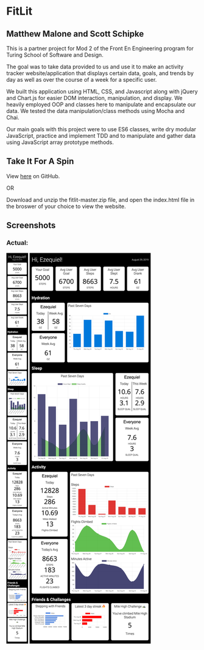 # FitLit 

## Matthew Malone and Scott Schipke

This is a partner project for Mod 2 of the Front En Engineering program for Turing School of Software and Design.

The goal was to take data provided to us and use it to make an activity tracker website/application that displays certain data, goals, and trends by day as well as over the course of a week for a specific user. 

We built this application using HTML, CSS, and Javascript along with jQuery and Chart.js for easier DOM interaction, manipulation, and display. We heavily employed OOP and classes here to manipulate and encapsulate our data. We tested the data manipulation/class methods using Mocha and Chai.

Our main goals with this project were to use ES6 classes, write dry modular JavaScript, practice and implement TDD and to manipulate and gather data using JavaScript array prototype methods.

## Take It For A Spin

View <a href=https://matthewdshepherd.github.io/fitlit/src/index.html>here</a> on GitHub.

OR 

Download and unzip the fitlit-master.zip file, and open the index.html file in the broswer of your choice to view the website.

## Screenshots

### Actual:
  <img src="/src/images/fitLit_Desktop.jpg" alt="Fit Lit Desktop View">
  <img src="/src/images/fitLit_mobile_iPhone5:SE..jpg" alt="Fit Lit Mobile View">
